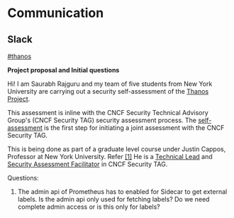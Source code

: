 # Communication

## Slack

[#thanos](https://slack.cncf.io/)

**Project proposal and Initial questions**

Hi!
I am Saurabh Rajguru and my team of five students from New York University are carrying out a security self-assessment of the [Thanos Project](https://thanos.io/).

This assessment is inline with the CNCF Security Technical Advisory Group's (CNCF Security TAG) security assessment process.
The [self-assessment](https://github.com/cncf/tag-security/blob/main/assessments/guide/self-assessment.md) is the first step for initiating a joint assessment with the CNCF Security TAG.

This is being done as part of a graduate level course under Justin Cappos, Professor at New York University. Refer [[1]](https://github.com/cncf/tag-security/issues/1102)
He is a [Technical Lead](https://github.com/cncf/tag-security/blob/main/governance/roles.md#role-of-technical-leads) and
[Security Assessment Facilitator](https://github.com/cncf/tag-security/blob/main/governance/roles.md#facilitation-roles) in CNCF Security TAG.

Questions:
1. The admin api of Prometheus has to enabled for Sidecar to get external labels. Is the admin api only used for fetching labels? Do we need complete admin access or is this only for labels?
